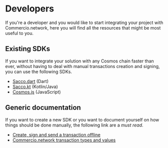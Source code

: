 # Developers
If you're a developer and you would like to start integrating your project with Commercio.network, 
here you will find all the resources that might be most useful to you. 

## Existing SDKs
If you want to integrate your solution with any Cosmos chain faster than ever, without having to deal with 
manual transactions creation and signing, you can use the following SDKs.  

* [Sacco.dart](https://github.com/commercionetwork/sacco.dart) (Dart)
* [Sacco.kt](https://github.com/commercionetwork/sacco.kt) (Kotlin/Java)
* [Cosmos.js](https://github.com/cosmostation/cosmosjs) (JavaScript)


## Generic documentation
If you want to create a new SDK or you want to document yourself on how things should be done manually, 
the following link are a *must read*.  

- [Create, sign and send a transaction offline](./create-sign-broadcast-tx.md)
- [Commercio.network transaction types and values](./message-types-and-values.md)